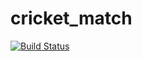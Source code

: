 # cricket_match

[![Build Status](https://travis-ci.org/phoziswa/cricket_match.svg?branch=master)](https://travis-ci.org/phoziswa/cricket_match)
